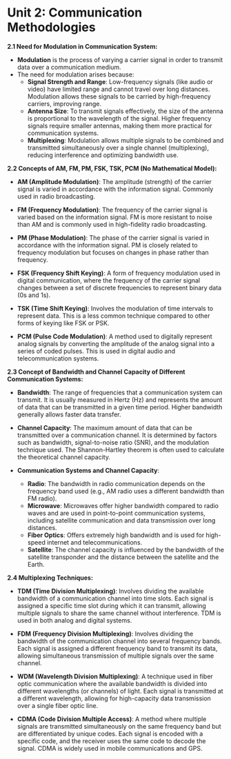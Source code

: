 # Unit 2: Communication Methodologies

**2.1 Need for Modulation in Communication System:**
- **Modulation** is the process of varying a carrier signal in order to transmit data over a communication medium.
- The need for modulation arises because:
  - **Signal Strength and Range**: Low-frequency signals (like audio or video) have limited range and cannot travel over long distances. Modulation allows these signals to be carried by high-frequency carriers, improving range.
  - **Antenna Size**: To transmit signals effectively, the size of the antenna is proportional to the wavelength of the signal. Higher frequency signals require smaller antennas, making them more practical for communication systems.
  - **Multiplexing**: Modulation allows multiple signals to be combined and transmitted simultaneously over a single channel (multiplexing), reducing interference and optimizing bandwidth use.

**2.2 Concepts of AM, FM, PM, FSK, TSK, PCM (No Mathematical Model):**
- **AM (Amplitude Modulation)**: The amplitude (strength) of the carrier signal is varied in accordance with the information signal. Commonly used in radio broadcasting.
  
- **FM (Frequency Modulation)**: The frequency of the carrier signal is varied based on the information signal. FM is more resistant to noise than AM and is commonly used in high-fidelity radio broadcasting.

- **PM (Phase Modulation)**: The phase of the carrier signal is varied in accordance with the information signal. PM is closely related to frequency modulation but focuses on changes in phase rather than frequency.

- **FSK (Frequency Shift Keying)**: A form of frequency modulation used in digital communication, where the frequency of the carrier signal changes between a set of discrete frequencies to represent binary data (0s and 1s).

- **TSK (Time Shift Keying)**: Involves the modulation of time intervals to represent data. This is a less common technique compared to other forms of keying like FSK or PSK.

- **PCM (Pulse Code Modulation)**: A method used to digitally represent analog signals by converting the amplitude of the analog signal into a series of coded pulses. This is used in digital audio and telecommunication systems.

**2.3 Concept of Bandwidth and Channel Capacity of Different Communication Systems:**
- **Bandwidth**: The range of frequencies that a communication system can transmit. It is usually measured in Hertz (Hz) and represents the amount of data that can be transmitted in a given time period. Higher bandwidth generally allows faster data transfer.
  
- **Channel Capacity**: The maximum amount of data that can be transmitted over a communication channel. It is determined by factors such as bandwidth, signal-to-noise ratio (SNR), and the modulation technique used. The Shannon-Hartley theorem is often used to calculate the theoretical channel capacity.

- **Communication Systems and Channel Capacity**:
  - **Radio**: The bandwidth in radio communication depends on the frequency band used (e.g., AM radio uses a different bandwidth than FM radio).
  - **Microwave**: Microwaves offer higher bandwidth compared to radio waves and are used in point-to-point communication systems, including satellite communication and data transmission over long distances.
  - **Fiber Optics**: Offers extremely high bandwidth and is used for high-speed internet and telecommunications.
  - **Satellite**: The channel capacity is influenced by the bandwidth of the satellite transponder and the distance between the satellite and the Earth.

**2.4 Multiplexing Techniques:**
- **TDM (Time Division Multiplexing)**: Involves dividing the available bandwidth of a communication channel into time slots. Each signal is assigned a specific time slot during which it can transmit, allowing multiple signals to share the same channel without interference. TDM is used in both analog and digital systems.
  
- **FDM (Frequency Division Multiplexing)**: Involves dividing the bandwidth of the communication channel into several frequency bands. Each signal is assigned a different frequency band to transmit its data, allowing simultaneous transmission of multiple signals over the same channel.
  
- **WDM (Wavelength Division Multiplexing)**: A technique used in fiber optic communication where the available bandwidth is divided into different wavelengths (or channels) of light. Each signal is transmitted at a different wavelength, allowing for high-capacity data transmission over a single fiber optic line.
  
- **CDMA (Code Division Multiple Access)**: A method where multiple signals are transmitted simultaneously on the same frequency band but are differentiated by unique codes. Each signal is encoded with a specific code, and the receiver uses the same code to decode the signal. CDMA is widely used in mobile communications and GPS.